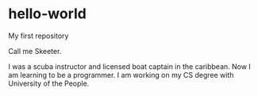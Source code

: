 # hello-world
My first repository

Call me Skeeter.

I was a scuba instructor and licensed boat captain in the caribbean.  Now I am learning to be a programmer.  I am working on my CS degree with University of the People.
